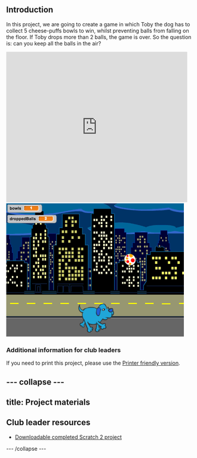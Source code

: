 ## Introduction

In this project, we are going to create a game in which Toby the dog has to collect 5 cheese-puffs bowls to win, whilst preventing balls from falling on the floor. 
If Toby drops more than 2 balls, the game is over. So the question is: can you keep all the balls in the air?

<div class="scratch-preview">
  <iframe allowtransparency="true" width="485" height="402" src="https://scratch.mit.edu/projects/embed/49677948/?autostart=false" frameborder="0"></iframe>
  <img src="images/Toby_dog.png">
</div>


### Additional information for club leaders

If you need to print this project, please use the [Printer friendly version](https://projects.raspberrypi.org/en/projects/toby/print).




--- collapse ---
---
title: Project materials
---


## Club leader resources
* [Downloadable completed Scratch 2 project](resources/Toby.sb2)

--- /collapse ---